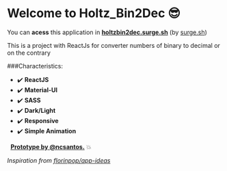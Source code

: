 # Welcome to Holtz_Bin2Dec :sunglasses:

You can **acess** this application in **[holtzbin2dec.surge.sh](https://holtzbin2dec.surge.sh/)** (by [surge.sh](https://surge.sh))

This is a project with ReactJs for converter numbers of binary to decimal or on the contrary

###Characteristics:

* :heavy_check_mark: **ReactJS**
* :heavy_check_mark: **Material-UI**
* :heavy_check_mark: **SASS**
* :heavy_check_mark: **Dark/Light**
* :heavy_check_mark: **Responsive**
* :heavy_check_mark: **Simple Animation**

&nbsp;
**[Prototype by @ncsantos.](https://www.figma.com/file/QDBBTkB1It2l7Esch1SKwl/Bin2Dec?node-id=0%3A1)** :boom:

*Inspiration from [florinpop/app-ideas](https://github.com/florinpop17/app-ideas)*